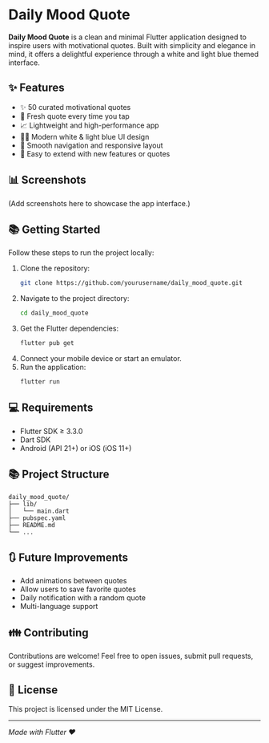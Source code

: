 # Daily Mood Quote

**Daily Mood Quote** is a clean and minimal Flutter application designed to inspire users with motivational quotes. Built with simplicity and elegance in mind, it offers a delightful experience through a white and light blue themed interface.

## ✨ Features

- ✨ 50 curated motivational quotes
- 📅 Fresh quote every time you tap
- 📈 Lightweight and high-performance app
- 🚶‍♂️ Modern white & light blue UI design
- 🌟 Smooth navigation and responsive layout
- 🔗 Easy to extend with new features or quotes

## 📊 Screenshots
(Add screenshots here to showcase the app interface.)

## 📚 Getting Started

Follow these steps to run the project locally:

1. Clone the repository:
   ```bash
   git clone https://github.com/yourusername/daily_mood_quote.git
   ```
2. Navigate to the project directory:
   ```bash
   cd daily_mood_quote
   ```
3. Get the Flutter dependencies:
   ```bash
   flutter pub get
   ```
4. Connect your mobile device or start an emulator.
5. Run the application:
   ```bash
   flutter run
   ```

## 💻 Requirements

- Flutter SDK ≥ 3.3.0
- Dart SDK
- Android (API 21+) or iOS (iOS 11+)

## 📚 Project Structure

```
daily_mood_quote/
├── lib/
│   └── main.dart
├── pubspec.yaml
├── README.md
└── ...
```

## 🔃 Future Improvements

- Add animations between quotes
- Allow users to save favorite quotes
- Daily notification with a random quote
- Multi-language support

## 👪 Contributing

Contributions are welcome! Feel free to open issues, submit pull requests, or suggest improvements.

## 📅 License

This project is licensed under the MIT License.

---

*Made with Flutter ❤️*

